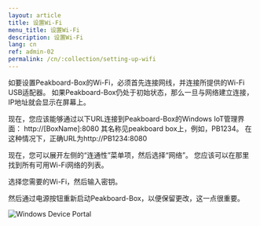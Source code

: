 ```yaml
---
layout: article
title: 设置Wi-Fi
menu_title: 设置Wi-Fi
description: 设置Wi-Fi
lang: cn
ref: admin-02
permalink: /cn/:collection/setting-up-wifi
---
```


如要设置Peakboard-Box的Wi-Fi，必须首先连接网线，并连接所提供的Wi-Fi USB适配器。
如果Peakboard-Box仍处于初始状态，那么一旦与网络建立连接，IP地址就会显示在屏幕上。

现在，您应该能够通过以下URL连接到Peakboard-Box的Windows IoT管理界面：
http://[BoxName]:8080
其名称见peakboard box上，例如，PB1234。
在这种情况下，正确URL为http://PB1234:8080

现在，您可以展开左侧的“连通性”菜单项，然后选择“网络”。
您应该可以在那里找到所有可用Wi-Fi网络的列表。

选择您需要的Wi-Fi，然后输入密钥。

然后通过电源按钮重新启动Peakboard-Box，以便保留更改，这一点很重要。

![Windows Device Portal](/assets/images/admin/device/windows-device-portal.png)


